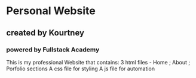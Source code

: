 # Personal Website
## created by Kourtney
### powered by Fullstack Academy

This is my professional Website that contains:
3 html files - Home ; About ; Porfolio sections
A css file for styling
A js file for automation
